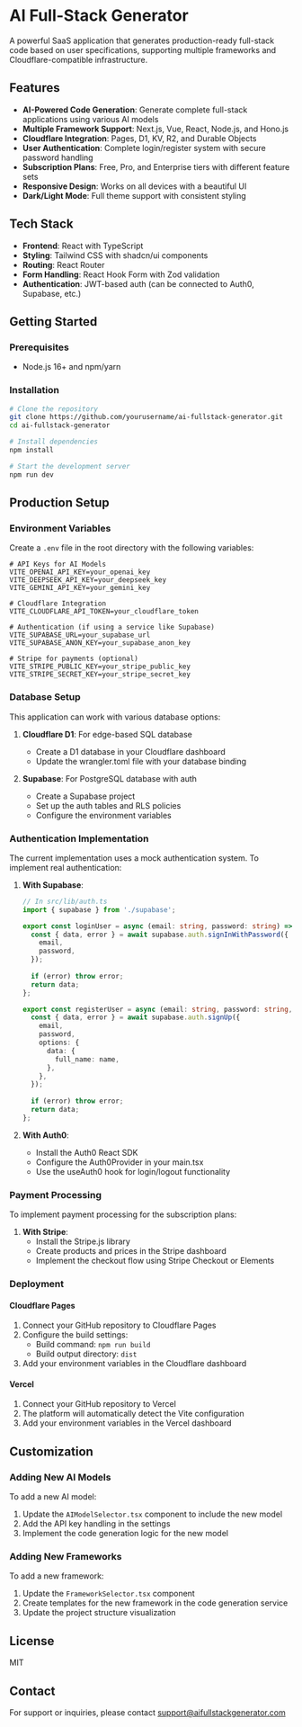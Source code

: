 # AI Full-Stack Generator

A powerful SaaS application that generates production-ready full-stack code based on user specifications, supporting multiple frameworks and Cloudflare-compatible infrastructure.

## Features

- **AI-Powered Code Generation**: Generate complete full-stack applications using various AI models
- **Multiple Framework Support**: Next.js, Vue, React, Node.js, and Hono.js
- **Cloudflare Integration**: Pages, D1, KV, R2, and Durable Objects
- **User Authentication**: Complete login/register system with secure password handling
- **Subscription Plans**: Free, Pro, and Enterprise tiers with different feature sets
- **Responsive Design**: Works on all devices with a beautiful UI
- **Dark/Light Mode**: Full theme support with consistent styling

## Tech Stack

- **Frontend**: React with TypeScript
- **Styling**: Tailwind CSS with shadcn/ui components
- **Routing**: React Router
- **Form Handling**: React Hook Form with Zod validation
- **Authentication**: JWT-based auth (can be connected to Auth0, Supabase, etc.)

## Getting Started

### Prerequisites

- Node.js 16+ and npm/yarn

### Installation

```bash
# Clone the repository
git clone https://github.com/yourusername/ai-fullstack-generator.git
cd ai-fullstack-generator

# Install dependencies
npm install

# Start the development server
npm run dev
```

## Production Setup

### Environment Variables

Create a `.env` file in the root directory with the following variables:

```
# API Keys for AI Models
VITE_OPENAI_API_KEY=your_openai_key
VITE_DEEPSEEK_API_KEY=your_deepseek_key
VITE_GEMINI_API_KEY=your_gemini_key

# Cloudflare Integration
VITE_CLOUDFLARE_API_TOKEN=your_cloudflare_token

# Authentication (if using a service like Supabase)
VITE_SUPABASE_URL=your_supabase_url
VITE_SUPABASE_ANON_KEY=your_supabase_anon_key

# Stripe for payments (optional)
VITE_STRIPE_PUBLIC_KEY=your_stripe_public_key
VITE_STRIPE_SECRET_KEY=your_stripe_secret_key
```

### Database Setup

This application can work with various database options:

1. **Cloudflare D1**: For edge-based SQL database
   - Create a D1 database in your Cloudflare dashboard
   - Update the wrangler.toml file with your database binding

2. **Supabase**: For PostgreSQL database with auth
   - Create a Supabase project
   - Set up the auth tables and RLS policies
   - Configure the environment variables

### Authentication Implementation

The current implementation uses a mock authentication system. To implement real authentication:

1. **With Supabase**:
   ```typescript
   // In src/lib/auth.ts
   import { supabase } from './supabase';
   
   export const loginUser = async (email: string, password: string) => {
     const { data, error } = await supabase.auth.signInWithPassword({
       email,
       password,
     });
     
     if (error) throw error;
     return data;
   };
   
   export const registerUser = async (email: string, password: string, name: string) => {
     const { data, error } = await supabase.auth.signUp({
       email,
       password,
       options: {
         data: {
           full_name: name,
         },
       },
     });
     
     if (error) throw error;
     return data;
   };
   ```

2. **With Auth0**:
   - Install the Auth0 React SDK
   - Configure the Auth0Provider in your main.tsx
   - Use the useAuth0 hook for login/logout functionality

### Payment Processing

To implement payment processing for the subscription plans:

1. **With Stripe**:
   - Install the Stripe.js library
   - Create products and prices in the Stripe dashboard
   - Implement the checkout flow using Stripe Checkout or Elements

### Deployment

#### Cloudflare Pages

1. Connect your GitHub repository to Cloudflare Pages
2. Configure the build settings:
   - Build command: `npm run build`
   - Build output directory: `dist`
3. Add your environment variables in the Cloudflare dashboard

#### Vercel

1. Connect your GitHub repository to Vercel
2. The platform will automatically detect the Vite configuration
3. Add your environment variables in the Vercel dashboard

## Customization

### Adding New AI Models

To add a new AI model:

1. Update the `AIModelSelector.tsx` component to include the new model
2. Add the API key handling in the settings
3. Implement the code generation logic for the new model

### Adding New Frameworks

To add a new framework:

1. Update the `FrameworkSelector.tsx` component
2. Create templates for the new framework in the code generation service
3. Update the project structure visualization

## License

MIT

## Contact

For support or inquiries, please contact support@aifullstackgenerator.com
